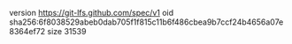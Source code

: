 version https://git-lfs.github.com/spec/v1
oid sha256:6f8038529abeb0dab705f1f815c11b6f486cbea9b7ccf24b4656a07e8364ef72
size 31539
